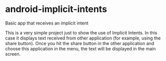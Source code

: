 # android-implicit-intents
Basic app that receives an implicit intent

This is a very simple project just to show the use of Implicit Intents.
In this case it displays text received from other application (for example, using the share button).
Once you hit the share button in the other application and choose this application in the menu, the text will be displayed in the main screen.
